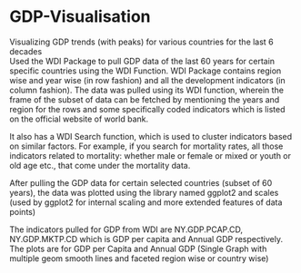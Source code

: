 # GDP-Visualisation
Visualizing GDP trends (with peaks) for various countries for the last 6 decades          
Used the WDI Package to pull GDP data of the last 60 years for certain specific countries using the WDI Function. 
WDI Package contains region wise and year wise (in row fashion) and all the development indicators (in column fashion). 
The data was pulled using its WDI function, wherein the frame of the subset of data can be fetched by mentioning the years 
and region for the rows and some specifically coded indicators which is listed on the official website of world bank. 

It also has a WDI Search function, which is used to cluster indicators based on similar factors.
For example, if you search for mortality rates, all those indicators related to mortality: whether male or female or mixed 
or youth or old age etc., that come under the mortality data.

After pulling the GDP data for certain selected countries (subset of 60 years), the data was plotted using the library named ggplot2 
and scales (used by ggplot2 for internal scaling and more extended features of data points)

The indicators pulled for GDP from WDI are NY.GDP.PCAP.CD, NY.GDP.MKTP.CD which is GDP per capita and Annual GDP respectively.
The plots are for GDP per Capita and Annual GDP (Single Graph with multiple geom smooth lines and faceted region wise or country wise) 
